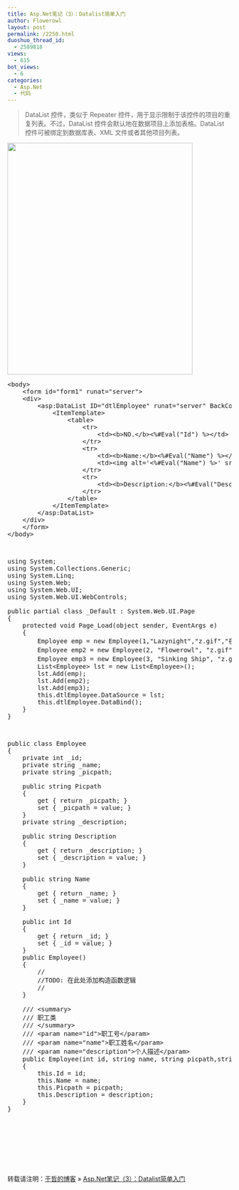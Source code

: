 ```yaml
---
title: Asp.Net笔记（3）：Datalist简单入门
author: Flowerowl
layout: post
permalink: /2250.html
duoshuo_thread_id:
  - 2589818
views:
  - 615
bot_views:
  - 6
categories:
  - Asp.Net
  - 代码
---
```

> DataList 控件，类似于 Repeater 控件，用于显示限制于该控件的项目的重复列表。不过，DataList 控件会默认地在数据项目上添加表格。DataList 控件可被绑定到数据库表、XML 文件或者其他项目列表。

[<img title="3" src="http://lazynight.me/wp-content/uploads/2012/06/3.gif" alt="" width="416" height="520" />][1]

<pre class="lang:default decode:true" title="Default.aspx">&lt;body&gt;
    &lt;form id="form1" runat="server"&gt;
    &lt;div&gt;
        &lt;asp:DataList ID="dtlEmployee" runat="server" BackColor="#000" ForeColor="#ffffff"&gt;
            &lt;ItemTemplate&gt;
                &lt;table&gt;
                    &lt;tr&gt;
                        &lt;td&gt;&lt;b&gt;NO.&lt;/b&gt;&lt;%#Eval("Id") %&gt;&lt;/td&gt;
                    &lt;/tr&gt;
                    &lt;tr&gt;
                        &lt;td&gt;&lt;b&gt;Name:&lt;/b&gt;&lt;%#Eval("Name") %&gt;&lt;/td&gt;
                        &lt;td&gt;&lt;img alt='&lt;%#Eval("Name") %&gt;' src='Image/&lt;%#Eval("Picpath") %&gt;'/&gt;&lt;/td&gt;
                    &lt;/tr&gt;
                    &lt;tr&gt;
                        &lt;td&gt;&lt;b&gt;Description:&lt;/b&gt;&lt;%#Eval("Description") %&gt;&lt;/td&gt;
                    &lt;/tr&gt;
                &lt;/table&gt;
            &lt;/ItemTemplate&gt;
        &lt;/asp:DataList&gt;
    &lt;/div&gt;
    &lt;/form&gt;
&lt;/body&gt;</pre>

&nbsp;

<pre class="lang:default decode:true" title="Default.aspx.cs">using System;
using System.Collections.Generic;
using System.Linq;
using System.Web;
using System.Web.UI;
using System.Web.UI.WebControls;

public partial class _Default : System.Web.UI.Page
{
    protected void Page_Load(object sender, EventArgs e)
    {
        Employee emp = new Employee(1,"Lazynight","z.gif","夜阑，声如窃，独难解。");
        Employee emp2 = new Employee(2, "Flowerowl", "z.gif", "夜阑，声如窃，独难解。");
        Employee emp3 = new Employee(3, "Sinking Ship", "z.gif", "夜阑，声如窃，独难解。");
        List&lt;Employee&gt; lst = new List&lt;Employee&gt;();
        lst.Add(emp);
        lst.Add(emp2);
        lst.Add(emp3);
        this.dtlEmployee.DataSource = lst;
        this.dtlEmployee.DataBind();
    }
}</pre>

&nbsp;

<pre class="lang:default decode:true" title="Employee.cs">public class Employee
{
    private int _id;
    private string _name;
    private string _picpath;

    public string Picpath
    {
        get { return _picpath; }
        set { _picpath = value; }
    }
    private string _description;

    public string Description
    {
        get { return _description; }
        set { _description = value; }
    }

    public string Name
    {
        get { return _name; }
        set { _name = value; }
    }

    public int Id
    {
        get { return _id; }
        set { _id = value; }
    }
    public Employee()
    {
        //
        //TODO: 在此处添加构造函数逻辑
        //
    }

    /// &lt;summary&gt;
    /// 职工类
    /// &lt;/summary&gt;
    /// &lt;param name="id"&gt;职工号&lt;/param&gt;
    /// &lt;param name="name"&gt;职工姓名&lt;/param&gt;
    /// &lt;param name="description"&gt;个人描述&lt;/param&gt;
    public Employee(int id, string name, string picpath,string description)
    {
        this.Id = id;
        this.Name = name;
        this.Picpath = picpath;
        this.Description = description;
    }
}</pre>

&nbsp;

&nbsp;

&nbsp;

&nbsp;

转载请注明：[于哲的博客][2] &raquo; [Asp.Net笔记（3）：Datalist简单入门][3]

 [1]: http://lazynight.me/wp-content/uploads/2012/06/3.gif
 [2]: http://lazynight.me
 [3]: http://lazynight.me/2250.html